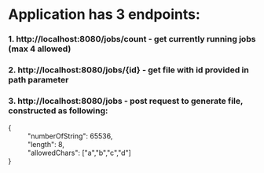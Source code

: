# Application has 3 endpoints:<br> 
### 1. http://localhost:8080/jobs/count - get currently running jobs (max 4 allowed) <br>
### 2. http://localhost:8080/jobs/{id} - get file with id provided in path parameter <br>
### 3. http://localhost:8080/jobs - post request to generate file, constructed as following: <br>
{<br>
&nbsp;&nbsp;&nbsp;&nbsp;&nbsp;&nbsp;&nbsp;&nbsp;&nbsp; "numberOfString": 65536, <br>
&nbsp;&nbsp;&nbsp;&nbsp;&nbsp;&nbsp;&nbsp;&nbsp;&nbsp; "length": 8,<br>
&nbsp;&nbsp;&nbsp;&nbsp;&nbsp;&nbsp;&nbsp;&nbsp;&nbsp; "allowedChars": ["a","b","c","d"]<br>
}
